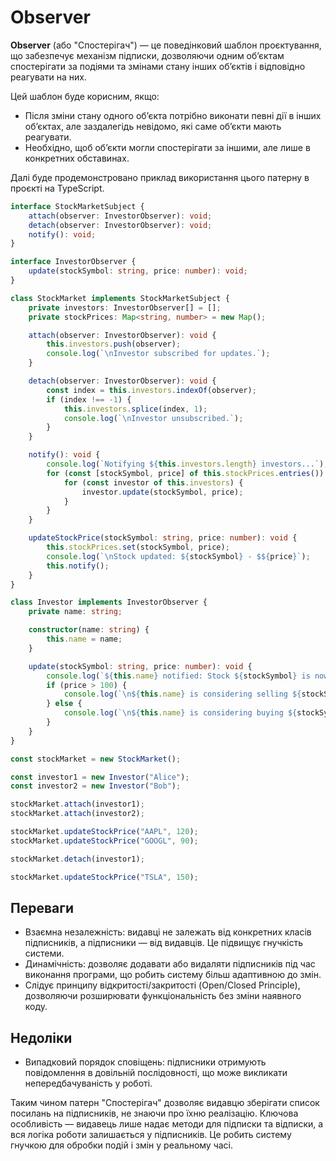 # Observer

<b>Observer</b> (або "Спостерігач") — це поведінковий шаблон проєктування, що забезпечує механізм підписки, дозволяючи одним об’єктам спостерігати за подіями та змінами стану інших об’єктів і відповідно реагувати на них.

Цей шаблон буде корисним, якщо:
  - Після зміни стану одного об’єкта потрібно виконати певні дії в інших об’єктах, але заздалегідь невідомо, які саме об’єкти мають реагувати.
  - Необхідно, щоб об’єкти могли спостерігати за іншими, але лише в конкретних обставинах.

Далі буде продемонстровано приклад використання цього патерну в проєкті на TypeScript.

```ts
interface StockMarketSubject {
	attach(observer: InvestorObserver): void;
	detach(observer: InvestorObserver): void;
	notify(): void;
}

interface InvestorObserver {
	update(stockSymbol: string, price: number): void;
}

class StockMarket implements StockMarketSubject {
	private investors: InvestorObserver[] = [];
	private stockPrices: Map<string, number> = new Map();

	attach(observer: InvestorObserver): void {
		this.investors.push(observer);
		console.log(`\nInvestor subscribed for updates.`);
	}

	detach(observer: InvestorObserver): void {
		const index = this.investors.indexOf(observer);
		if (index !== -1) {
			this.investors.splice(index, 1);
			console.log(`\nInvestor unsubscribed.`);
		}
	}

	notify(): void {
		console.log(`Notifying ${this.investors.length} investors...`);
		for (const [stockSymbol, price] of this.stockPrices.entries()) {
			for (const investor of this.investors) {
				investor.update(stockSymbol, price);
			}
		}
	}

	updateStockPrice(stockSymbol: string, price: number): void {
		this.stockPrices.set(stockSymbol, price);
		console.log(`\nStock updated: ${stockSymbol} - $${price}`);
		this.notify();
	}
}

class Investor implements InvestorObserver {
	private name: string;

	constructor(name: string) {
		this.name = name;
	}

	update(stockSymbol: string, price: number): void {
		console.log(`${this.name} notified: Stock ${stockSymbol} is now $${price}`);
		if (price > 100) {
			console.log(`\n${this.name} is considering selling ${stockSymbol}.`);
		} else {
			console.log(`\n${this.name} is considering buying ${stockSymbol}.`);
		}
	}
}

const stockMarket = new StockMarket();

const investor1 = new Investor("Alice");
const investor2 = new Investor("Bob");

stockMarket.attach(investor1);
stockMarket.attach(investor2);

stockMarket.updateStockPrice("AAPL", 120);
stockMarket.updateStockPrice("GOOGL", 90);

stockMarket.detach(investor1);

stockMarket.updateStockPrice("TSLA", 150);
```

## Переваги
  - Взаємна незалежність: видавці не залежать від конкретних класів підписників, а підписники — від видавців. Це підвищує гнучкість системи.
  - Динамічність: дозволяє додавати або видаляти підписників під час виконання програми, що робить систему більш адаптивною до змін.
  - Слідує принципу відкритості/закритості (Open/Closed Principle), дозволяючи розширювати функціональність без зміни наявного коду.


## Недоліки
  - Випадковий порядок сповіщень: підписники отримують повідомлення в довільній послідовності, що може викликати непередбачуваність у роботі.

Таким чином патерн "Спостерігач" дозволяє видавцю зберігати список посилань на підписників, не знаючи про їхню реалізацію. Ключова особливість — видавець лише надає методи для підписки та відписки, а вся логіка роботи залишається у підписників. Це робить систему гнучкою для обробки подій і змін у реальному часі.